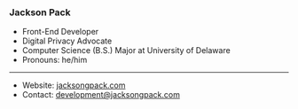 ### Jackson Pack

- Front-End Developer
- Digital Privacy Advocate
- Computer Science (B.S.) Major at University of Delaware
- Pronouns: he/him

---

- Website: [jacksongpack.com](https://jacksongpack.com)
- Contact: development@jacksongpack.com
